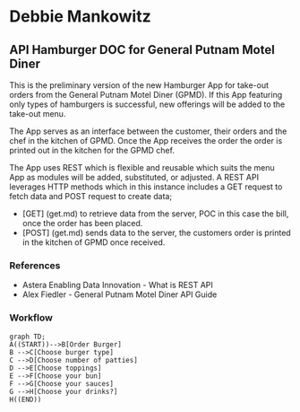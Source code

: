 # Debbie Mankowitz
## API Hamburger DOC for General Putnam Motel Diner

This is the preliminary version of the new Hamburger App for take-out orders from the General Putnam Motel Diner (GPMD). 
If this App featuring only types of hamburgers is successful, new offerings will be added to the take-out menu.

The App serves as an interface between the customer, their orders and the chef in the kitchen of GPMD.
Once the App receives the order the order is printed out in the kitchen for the GPMD chef.

The App uses REST which is flexible and reusable which suits the menu App as modules will be added, substituted, or adjusted.
A REST API leverages HTTP methods which in this instance includes a GET request to fetch data and POST request to create data;
* [GET] (get.md) to retrieve data from the server, POC in this case the bill, once the order has been placed.
* [POST] (get.md) sends data to the server, the customers order is printed in the kitchen of GPMD once received.

### References 

* Astera Enabling Data Innovation - What is REST API
* Alex Fiedler - General Putnam Motel Diner API Guide

### Workflow 

```mermaid
graph TD;
A((START))-->B[Order Burger]
B -->C[Choose burger type]
C -->D[Choose number of patties]
D -->E[Choose toppings]
E -->F[Choose your bun]
F -->G[Choose your sauces]
G -->H[Choose your drinks?]
H((END))














